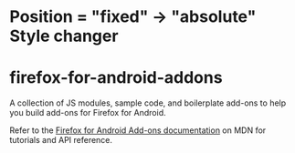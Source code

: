 Position = "fixed" -> "absolute" Style changer
===============================

firefox-for-android-addons
==========================

A collection of JS modules, sample code, and boilerplate add-ons to help you build add-ons for Firefox for Android.

Refer to the [Firefox for Android Add-ons documentation](https://developer.mozilla.org/en-US/Add-ons/Firefox_for_Android) on MDN for tutorials and API reference.
